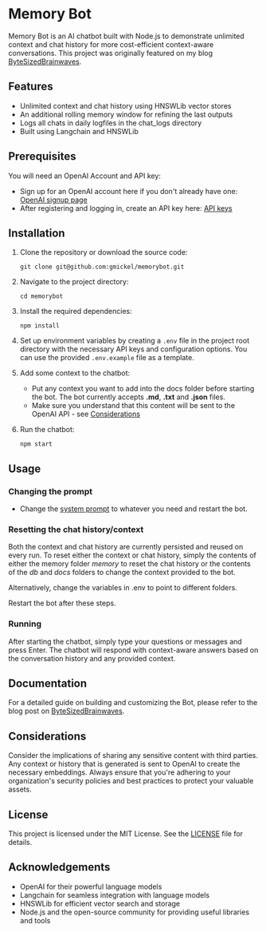 # Memory Bot

Memory Bot is an AI chatbot built with Node.js to demonstrate unlimited context and chat history for more cost-efficient context-aware conversations. This project was originally featured on my blog [ByteSizedBrainwaves](https://bytesizedbrainwaves.substack.com/).

## Features

- Unlimited context and chat history using HNSWLib vector stores
- An additional rolling memory window for refining the last outputs
- Logs all chats in daily logfiles in the chat_logs directory
- Built using Langchain and HNSWLib

## Prerequisites

You will need an OpenAI Account and API key:
- Sign up for an OpenAI account here if you don't already have one: [OpenAI signup page](https://platform.openai.com/signup)
- After registering and logging in, create an API key here: [API keys](https://platform.openai.com/account/api-keys)

## Installation

1. Clone the repository or download the source code:

   ```
   git clone git@github.com:gmickel/memorybot.git
   ```

2. Navigate to the project directory:

   ```
   cd memorybot
   ```

3. Install the required dependencies:

   ```
   npm install
   ```

4. Set up environment variables by creating a `.env` file in the project root directory with the necessary API keys and configuration options. You can use the provided `.env.example` file as a template.

5. Add some context to the chatbot:

   - Put any context you want to add into the docs folder before starting the bot. The bot currently accepts **.md**, **.txt** and **.json** files.
   - Make sure you understand that this content will be sent to the OpenAI API - see [Considerations](#considerations)


6. Run the chatbot:

   ```
   npm start
   ```

## Usage

### Changing the prompt

- Change the [system prompt](src/prompt.txt) to whatever you need and restart the bot.

### Resetting the chat history/context

Both the context and chat history are currently persisted and reused on every run. To reset either the context or chat history, simply the contents of either the memory folder _memory_ to reset the chat history or the contents of the _db_ and _docs_ folders to change the context provided to the bot.

Alternatively, change the variables in .env to point to different folders.

Restart the bot after these steps.

### Running
After starting the chatbot, simply type your questions or messages and press Enter. The chatbot will respond with context-aware answers based on the conversation history and any provided context.

## Documentation

For a detailed guide on building and customizing the Bot, please refer to the blog post on [ByteSizedBrainwaves](https://bytesizedbrainwaves.substack.com/).

## Considerations

Consider the implications of sharing any sensitive content with third parties. Any context or history that is generated is sent to OpenAI to create the necessary embeddings. Always ensure that you're adhering to your organization's security policies and best practices to protect your valuable assets.

## License

This project is licensed under the MIT License. See the [LICENSE](LICENSE) file for details.

## Acknowledgements

- OpenAI for their powerful language models
- Langchain for seamless integration with language models
- HNSWLib for efficient vector search and storage
- Node.js and the open-source community for providing useful libraries and tools
